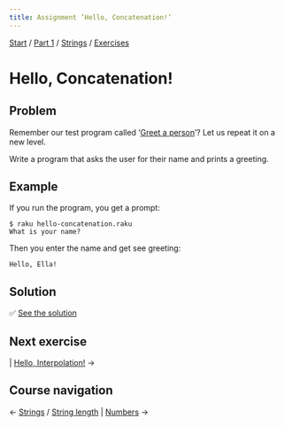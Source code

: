 ```yaml
---
title: Assignment ’Hello, Concatenation!‘
---
```


[Start](../../..) / [Part 1](../../../part1) / [Strings](../..) / [Exercises](..)

# Hello, Concatenation!

## Problem

Remember our test program called ‘[Greet a person](../../../scalar-variables/assignments/greet-a-person/)’? Let us repeat it on a new level.

Write a program that asks the user for their name and prints a greeting.

## Example

If you run the program, you get a prompt:

    $ raku hello-concatenation.raku
    What is your name?

Then you enter the name and get see greeting:

    Hello, Ella!

## Solution

✅ [See the solution](solution)

## Next exercise

| [Hello, Interpolation!](../hello-interpolation) →

## Course navigation

← [Strings](../..) / [String length](../../string-length) | [Numbers](../../../numbers) →

